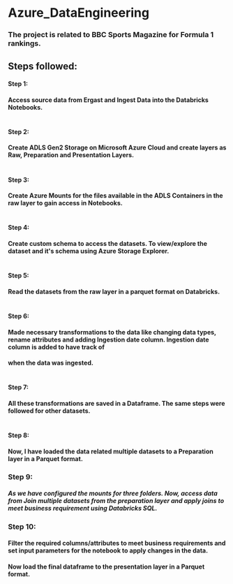 # Azure_DataEngineering
### The project is related to BBC Sports Magazine for Formula 1 rankings.

## Steps followed:

#### Step 1:
#### Access source data from Ergast and Ingest Data into the Databricks Notebooks. 
# 
#### Step 2:
#### Create ADLS Gen2 Storage on Microsoft Azure Cloud and create layers as Raw, Preparation and Presentation Layers.
# 
#### Step 3:
#### Create Azure Mounts for the files available in the ADLS Containers in the raw layer to gain access in Notebooks.
# 
#### Step 4:
#### Create custom schema to access the datasets. To view/explore the dataset and it's schema using Azure Storage Explorer.
# 
#### Step 5:
#### Read the datasets from the raw layer in a parquet format on Databricks.
# 
#### Step 6:
#### Made necessary transformations to the data like changing data types, rename attributes and adding Ingestion date column. Ingestion date column is added to have track of 
#### when the data was ingested.
# 
#### Step 7:
#### All these transformations are saved in a Dataframe. The same steps were followed for other datasets.
# 
#### Step 8:
#### Now, I have loaded the data related multiple datasets to a Preparation layer in a Parquet format.

### Step 9:
##### As we have configured the mounts for three folders. Now, access data from Join multiple datasets from the preparation layer and apply joins to meet business requirement using Databricks SQL.

### Step 10:
#### Filter the required columns/attributes to meet business requirements and set input parameters for the notebook to apply changes in the data. 
#### Now load the final dataframe to the presentation layer in a Parquet format.
